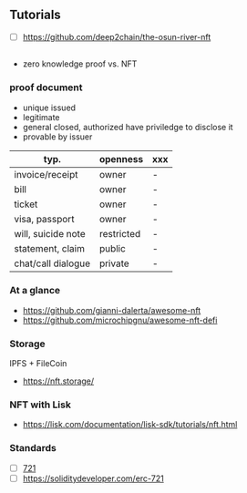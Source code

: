 
## Tutorials
* [ ] https://github.com/deep2chain/the-osun-river-nft
##
- zero knowledge proof vs. NFT
### proof document
- unique issued
- legitimate
- general closed, authorized have priviledge to disclose it
- provable by issuer

typ.  | openness | xxx
------|-----------|---------
invoice/receipt|owner|-
bill|owner|-
ticket|owner|-
visa, passport|owner|-
will, suicide note|restricted|-
statement, claim|public|-
chat/call dialogue|private|-
### At a glance
- https://github.com/gianni-dalerta/awesome-nft
- https://github.com/microchipgnu/awesome-nft-defi
### Storage
IPFS + FileCoin
- https://nft.storage/
### NFT with Lisk
- https://lisk.com/documentation/lisk-sdk/tutorials/nft.html
### Standards
* [ ] [721](https://eips.ethereum.org/EIPS/eip-721)
* [ ] https://soliditydeveloper.com/erc-721
